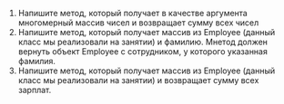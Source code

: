 1) Напишите метод, который получает в качестве аргумента многомерный массив чисел и возвращает сумму всех чисел
2) Напишите метод, который получает массив из Employee (данный класс мы реализовали на занятии) и фамилию. Мнетод должен вернуть объект Employee с сотрудником, у которого указанная фамилия.
3) Напишите метод, который получает массив из Employee (данный класс мы реализовали на занятии) и возвращает сумму всех зарплат.